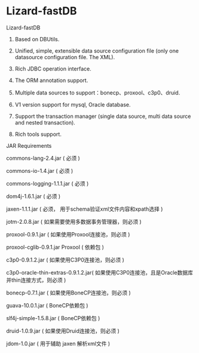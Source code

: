 Lizard-fastDB
=============

Lizard-fastDB

1. Based on DBUtils.

2. Unified, simple, extensible data source configuration file (only one datasource configuration file. The XML).

3. Rich JDBC operation interface.

4. The ORM annotation support.

5. Multiple data sources to support：bonecp、proxool、c3p0、druid.

6. V1 version support for mysql, Oracle database.

7. Support the transaction manager (single data source, multi data source and nested transaction).

8. Rich tools support.

JAR Requirements

commons-lang-2.4.jar	             ( 必须 )

commons-io-1.4.jar	               ( 必须 )

commons-logging-1.1.1.jar	         ( 必须 )

dom4j-1.6.1.jar	                   ( 必须 )

jaxen-1.1.1.jar	                   ( 必须， 用于schema验证xml文件内容和xpath选择 )

jotm-2.0.8.jar	                   ( 如果需要使用多数据事务管理器，则必须 )

proxool-0.9.1.jar                  ( 如果使用Proxool连接池，则必须 )

proxool-cglib-0.9.1.jar	Proxool    ( 依赖包 )

c3p0-0.9.1.2.jar	                 ( 如果使用C3P0连接池，则必须 )

c3p0-oracle-thin-extras-0.9.1.2.jar( 如果使用C3P0连接池，且是Oracle数据库并thin连接方式，则必须 )

bonecp-0.7.1.jar	                 ( 如果使用BoneCP连接池，则必须 )

guava-10.0.1.jar	                 ( BoneCP依赖包 )

slf4j-simple-1.5.8.jar	           ( BoneCP依赖包 )

druid-1.0.9.jar	                   ( 如果使用Druid连接池，则必须 )

jdom-1.0.jar	                     (  用于辅助 jaxen 解析xml文件 )

